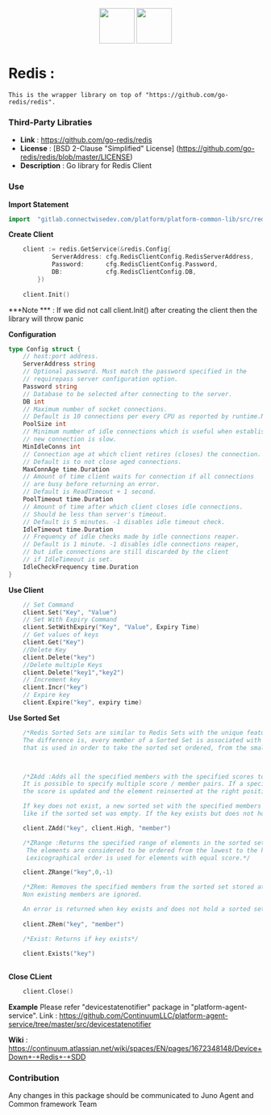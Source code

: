<p align="center">
<img height=70px src="docs/images/continuum-logo.png">
<img height=70px src="docs/images/Go-Logo_Blue.png">
</p>

# Redis :
    This is the wrapper library on top of "https://github.com/go-redis/redis".

### Third-Party Libraties
  - **Link** : https://github.com/go-redis/redis
  - **License** : [BSD 2-Clause "Simplified" License] (https://github.com/go-redis/redis/blob/master/LICENSE)
  - **Description** : Go library for Redis Client

### Use 

**Import Statement**

```go
import	"gitlab.connectwisedev.com/platform/platform-common-lib/src/redis"
```

**Create Client**
```go
    client := redis.GetService(&redis.Config{
			ServerAddress: cfg.RedisClientConfig.RedisServerAddress,
			Password:      cfg.RedisClientConfig.Password,
			DB:            cfg.RedisClientConfig.DB,
		})
 
    client.Init()
```

***Note *** : If we did not call client.Init() after creating the client then the library will throw panic


**Configuration**

```go
type Config struct {
	// host:port address.
	ServerAddress string
	// Optional password. Must match the password specified in the
	// requirepass server configuration option.
	Password string
	// Database to be selected after connecting to the server.
	DB int
	// Maximum number of socket connections.
	// Default is 10 connections per every CPU as reported by runtime.NumCPU.
	PoolSize int
	// Minimum number of idle connections which is useful when establishing
	// new connection is slow.
	MinIdleConns int
	// Connection age at which client retires (closes) the connection.
	// Default is to not close aged connections.
	MaxConnAge time.Duration
	// Amount of time client waits for connection if all connections
	// are busy before returning an error.
	// Default is ReadTimeout + 1 second.
	PoolTimeout time.Duration
	// Amount of time after which client closes idle connections.
	// Should be less than server's timeout.
	// Default is 5 minutes. -1 disables idle timeout check.
	IdleTimeout time.Duration
	// Frequency of idle checks made by idle connections reaper.
	// Default is 1 minute. -1 disables idle connections reaper,
	// but idle connections are still discarded by the client
	// if IdleTimeout is set.
	IdleCheckFrequency time.Duration
}

```

**Use Client**
```go
	// Set Command 
	client.Set("Key", "Value")
	// Set With Expiry Command 
	client.SetWithExpiry("Key", "Value", Expiry Time)
	// Get values of keys
	client.Get("Key")
	//Delete Key
	client.Delete("key")
	//Delete multiple Keys
	client.Delete("key1","key2")
	// Increment key
	client.Incr("key")
	// Expire key
	client.Expire("key", expiry time)
```
**Use Sorted Set**
```go
	/*Redis Sorted Sets are similar to Redis Sets with the unique feature of values stored in a set.
	The difference is, every member of a Sorted Set is associated with a score, 
	that is used in order to take the sorted set ordered, from the smallest to the greatest score.*/



	/*ZAdd :Adds all the specified members with the specified scores to the sorted set stored at key. 
	It is possible to specify multiple score / member pairs. If a specified member is already a member of the sorted set, 
	the score is updated and the element reinserted at the right position to ensure the correct ordering.

	If key does not exist, a new sorted set with the specified members as sole members is created, 
	like if the sorted set was empty. If the key exists but does not hold a sorted set, an error is returned.*/

	client.ZAdd("key", client.High, "member")

	/*ZRange :Returns the specified range of elements in the sorted set stored at key.
	 The elements are considered to be ordered from the lowest to the highest score. 
	 Lexicographical order is used for elements with equal score.*/

	client.ZRange("key",0,-1) 

	/*ZRem: Removes the specified members from the sorted set stored at key. 
	Non existing members are ignored.

	An error is returned when key exists and does not hold a sorted set.*/
	
	client.ZRem("key", "member")

	/*Exist: Returns if key exists*/
	
	client.Exists("key")
	
```

**Close CLient**
```go
    client.Close()
```

**Example**
    Please refer "devicestatenotifier" package in "platform-agent-service".
    Link : https://github.com/ContinuumLLC/platform-agent-service/tree/master/src/devicestatenotifier

**Wiki** : https://continuum.atlassian.net/wiki/spaces/EN/pages/1672348148/Device+Down+-+Redis+-+SDD

### Contribution

Any changes in this package should be communicated to Juno Agent and Common framework Team